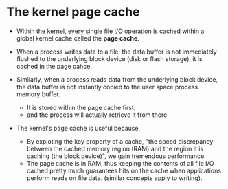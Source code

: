 # The kernel page cache

- Within the kernel, every single file I/O operation is cached within a global kernel cache called the **page cache**.

- When a process writes data to a file, the data buffer is not immediately flushed to the underlying block device (disk or flash storage), it is cached in the page cahce.

- Similarly, when a process reads data from the underlying block device, the data buffer is not instantly copied to the user space process memory buffer.

  - It is stored within the page cache first.
  - and the process will actually retrieve it from there.

- The kernel's page cache is useful because,

  - By exploting the key property of a cache, "the speed discrepancy between the cached memory region (RAM) and the region it is caching (the block device)", we gain tremendous performance.
  - The page cache is in RAM, thus keeping the contents of all file I/O cached pretty much guarantees hits on the cache when applications perform reads on file data. (similar concepts apply to writing).

  